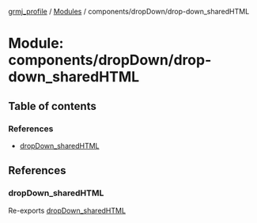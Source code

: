[grmj_profile](../README.md) / [Modules](../modules.md) / components/dropDown/drop-down\_sharedHTML

# Module: components/dropDown/drop-down\_sharedHTML

## Table of contents

### References

- [dropDown\_sharedHTML](components_dropDown_drop_down_sharedHTML-1.md#dropdown_sharedhtml)

## References

### dropDown\_sharedHTML

Re-exports [dropDown_sharedHTML](../interfaces/interfaces_interfaces.dropDown_sharedHTML.md)
